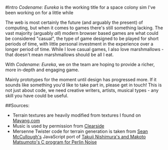 #Intro
*Codename: Eureka* is the working title for a space colony sim I've been working on for a little while

The web is most certainly the future (and arguably the present) of computing, but when it comes to games there's still something lacking.
The vast majority (arguably _all_) modern browser based games are what could be considered "casual", the type of game designed to be played for short periods of time, with little personal investment in the experience over a longer period of time.
While I love casual games, I also love marshmallows - that doesn't mean marshmallows should be all I eat.

With *Codename: Eureka*, we on the team are hoping to provide a richer, more in-depth and engaging game.

Mainly prototypes for the moment until design has progressed more.
If it sounds like something you'd like to take part in, please get in touch!
This is not just about code, we need creative writers, artists, musical types - any skill you have could be useful.

##Sources:
- Terrain textures are heavily modified from textures I found on [Mayang.com](http://www.mayang.com/textures/)
- Music is used by permission from [Clearside](http://www.clearsidemusic.com/)
- Mersenne Twister code for terrain generation is taken from [Sean McCullough's](https://gist.github.com/banksean/300494) JavaScript port of [Takuji Nishimura's and Makoto Matsumoto's C program for Perlin Noise](http://www.math.sci.hiroshima-u.ac.jp/~m-mat/MT/emt.html)
